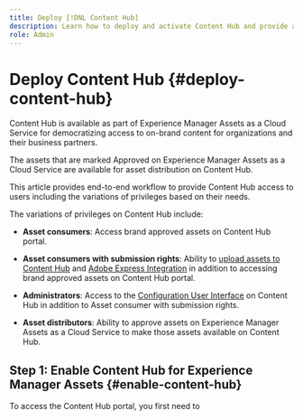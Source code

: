 ```yaml
---
title: Deploy [!DNL Content Hub]
description: Learn how to deploy and activate Content Hub and provide access to users with different types of privileges (upload assets, Adobe Express users) and how to provide administrator privileges to users.
role: Admin
---
```


# Deploy Content Hub {#deploy-content-hub}

Content Hub is available as part of Experience Manager Assets as a Cloud Service for democratizing access to on-brand content for organizations and their business partners.

The assets that are marked Approved on Experience Manager Assets as a Cloud Service are available for asset distribution on Content Hub.

This article provides end-to-end workflow to provide Content Hub access to users including the variations of privileges based on their needs.

The variations of privileges on Content Hub include:

* **Asset consumers**: Access brand approved assets on Content Hub portal.

* **Asset consumers with submission rights**: Ability to [upload assets to Content Hub](/help/assets/upload-brand-approved-assets.md) and [Adobe Express Integration](/help/assets/edit-images-content-hub.md) in addition to accessing brand approved assets on Content Hub portal.

* **Administrators**: Access to the [Configuration User Interface](/help/assets/configure-content-hub-ui-options.md) on Content Hub in addition to Asset consumer with submission rights.

* **Asset distributors**: Ability to approve assets on Experience Manager Assets as a Cloud Service to make those assets available on Content Hub.

## Step 1: Enable Content Hub for Experience Manager Assets {#enable-content-hub}

To access the Content Hub portal, you first need to 

